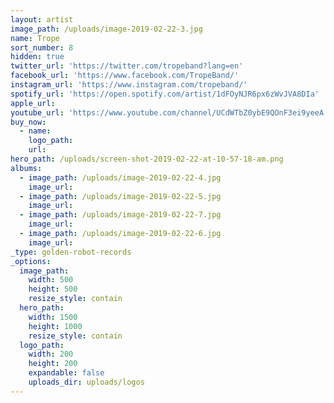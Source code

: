 ```yaml
---
layout: artist
image_path: /uploads/image-2019-02-22-3.jpg
name: Trope
sort_number: 8
hidden: true
twitter_url: 'https://twitter.com/tropeband?lang=en'
facebook_url: 'https://www.facebook.com/TropeBand/'
instagram_url: 'https://www.instagram.com/tropeband/'
spotify_url: 'https://open.spotify.com/artist/1dFOyNJR6px6zWvJVA8DIa'
apple_url:
youtube_url: 'https://www.youtube.com/channel/UCdWTbZ0ybE9QOnF3ei9yeeA'
buy_now:
  - name:
    logo_path:
    url:
hero_path: /uploads/screen-shot-2019-02-22-at-10-57-18-am.png
albums:
  - image_path: /uploads/image-2019-02-22-4.jpg
    image_url:
  - image_path: /uploads/image-2019-02-22-5.jpg
    image_url:
  - image_path: /uploads/image-2019-02-22-7.jpg
    image_url:
  - image_path: /uploads/image-2019-02-22-6.jpg
    image_url:
_type: golden-robot-records
_options:
  image_path:
    width: 500
    height: 500
    resize_style: contain
  hero_path:
    width: 1500
    height: 1000
    resize_style: contain
  logo_path:
    width: 200
    height: 200
    expandable: false
    uploads_dir: uploads/logos
---
```


